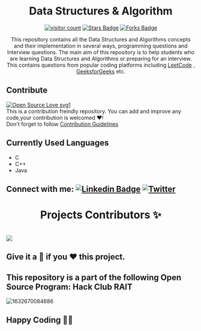 <div align="center">
<h1> Data Structures & Algorithm </h1>


<a href="https://github.com/aritra-tech/Data-Structure-Algorithm"><img src="https://visitor-badge.laobi.icu/badge?page_id=aritra-tech/Data-Structure-Algorithm" alt="visitor count"/></a>
<a href="https://github.com/aritra-tech/Data-Structure-Algorithm/stargazers"><img src="https://img.shields.io/github/stars/aritra-tech/Data-Structure-Algorithm" alt="Stars Badge"/></a>
<a href="https://github.com/aritra-tech/Data-Structure-Algorithm/network/members"><img src="https://img.shields.io/github/forks/aritra-tech/Data-Structure-Algorithm" alt="Forks Badge"/></a>


This repository contains all the Data Structures and Algorithms concepts and their implementation in several ways, programming questions and Interview questions. The main aim of this repository is to help students who are learning Data Structures and Algorithms or preparing for an interview. This contains questions from popular coding platforms including [LeetCode](https://leetcode.com/problemset/all/) , [GeeksforGeeks](https://practice.geeksforgeeks.org/) etc.

</div>

## Contribute
[![Open Source Love svg1](https://badges.frapsoft.com/os/v1/open-source.svg?v=103)](https://github.com/ellerbrock/open-source-badges/)  
This is a contribution freindly repository. You can add and improve any code,your contribution is welcomed ❤️!     
Don't forget to follow [Contribution Guidelines](CONTRIBUTING.md)

## Currently Used Languages  
* C
* C++
* Java

## Connect with me:  [![Linkedin Badge](https://img.shields.io/badge/-LinkedIn-blue?style=flat-square&logo=Linkedin&logoColor=white&link=https://www.linkedin.com/in/aritra-das-/)](https://www.linkedin.com/in/aritra-das-/) [![Twitter](https://img.shields.io/badge/Twitter-1DA1F2?style=flat-square&logo=twitter&logoColor=white)](https://twitter.com/aritratech) 

<h1 align=center> Projects Contributors ✨ </h1>
  
  
  <br>
  
  
  <a href="https://github.com/aritra-tech/Data-Structure-Algorithm/graphs/contributors">
  <img src="https://contrib.rocks/image?repo=aritra-tech/Data-Structure-Algorithm" />
</a>
  
  <br>
  
## Give it a 🌟 if you ❤ this project.

## This repository is a part of the following Open Source Program: Hack Club RAIT


![1632670084686](https://user-images.githubusercontent.com/80090908/179052180-5067b5fe-9c98-421e-b818-ae4bd7976ca8.jpg)


## Happy Coding 👨‍💻
